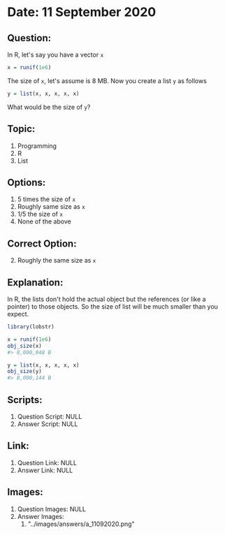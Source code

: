 # Date: 11 September 2020

## Question:
In R, let's say you have a vector `x`
```r
x = runif(1e6)
```
The size of `x`, let's assume is 8 MB. Now you create a list `y` as follows
```r
y = list(x, x, x, x, x)
```
What would be the size of `y`?

## Topic:
1. Programming
2. R
3. List

## Options:
1. 5 times the size of `x`
2. Roughly same size as `x`
3. 1/5 the size of `x`
4. None of the above
 
## Correct Option:
2. Roughly the same size as `x`

## Explanation:
In R, the lists don't hold the actual object but the references (or like a pointer) to those objects. So the size of list will be much smaller than you expect.
```r
library(lobstr)

x = runif(1e6)
obj_size(x)
#> 8,000,048 B

y = list(x, x, x, x, x)
obj_size(y)
#> 8,000,144 B
```

## Scripts:
1. Question Script: NULL
2. Answer Script: NULL

## Link:
1. Question Link: NULL
2. Answer Link: NULL

## Images:
1. Question Images: NULL
2. Answer Images:
   1. "../images/answers/a_11092020.png"
